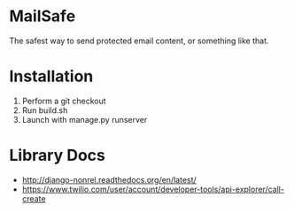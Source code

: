 MailSafe
========

The safest way to send protected email content, or something like that.

Installation
===
1) Perform a git checkout
2) Run build.sh
3) Launch with manage.py runserver

Library Docs
===
- http://django-nonrel.readthedocs.org/en/latest/
- https://www.twilio.com/user/account/developer-tools/api-explorer/call-create
